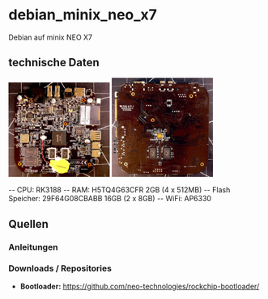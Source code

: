 # debian_minix_neo_x7
Debian auf minix NEO X7




## technische Daten
<div>
  <img src="assets/images/MB1.JPG" width="200"/>
  <img src="assets/images/MB2.JPG" width="200"/>
</div>

-- CPU: RK3188
-- RAM: H5TQ4G63CFR 2GB (4 x 512MB)
-- Flash Speicher: 29F64G08CBABB 16GB (2 x 8GB)
-- WiFi: AP6330


## Quellen

### Anleitungen

### Downloads / Repositories
  - **Bootloader:** https://github.com/neo-technologies/rockchip-bootloader/
    
